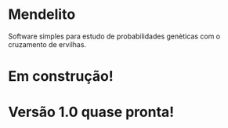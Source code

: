 # Mendelito
Software simples para estudo de probabilidades genèticas com o cruzamento de ervilhas. 
# Em construção!
# Versão 1.0 quase pronta! 
